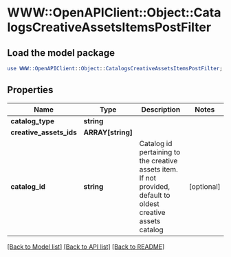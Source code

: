 # WWW::OpenAPIClient::Object::CatalogsCreativeAssetsItemsPostFilter

## Load the model package
```perl
use WWW::OpenAPIClient::Object::CatalogsCreativeAssetsItemsPostFilter;
```

## Properties
Name | Type | Description | Notes
------------ | ------------- | ------------- | -------------
**catalog_type** | **string** |  | 
**creative_assets_ids** | **ARRAY[string]** |  | 
**catalog_id** | **string** | Catalog id pertaining to the creative assets item. If not provided, default to oldest creative assets catalog | [optional] 

[[Back to Model list]](../README.md#documentation-for-models) [[Back to API list]](../README.md#documentation-for-api-endpoints) [[Back to README]](../README.md)


